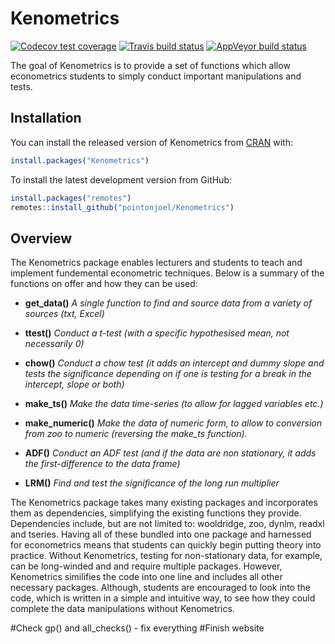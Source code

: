 
<!-- README.md is generated from README.Rmd. Please edit that file -->

# Kenometrics

<!-- badges: start -->

[![Codecov test
coverage](https://codecov.io/gh/pointonjoel/Kenometrics/branch/master/graph/badge.svg)](https://codecov.io/gh/pointonjoel/Kenometrics?branch=master)
[![Travis build
status](https://travis-ci.com/pointonjoel/Kenometrics.svg?branch=master)](https://travis-ci.com/pointonjoel/Kenometrics)
[![AppVeyor build
status](https://ci.appveyor.com/api/projects/status/github/pointonjoel/Kenometrics?branch=master&svg=true)](https://ci.appveyor.com/project/pointonjoel/Kenometrics)
<!-- badges: end -->

The goal of Kenometrics is to provide a set of functions which allow
econometrics students to simply conduct important manipulations and
tests.

## Installation

You can install the released version of Kenometrics from
[CRAN](https://CRAN.R-project.org) with:

``` r
install.packages("Kenometrics")
```

To install the latest development version from GitHub:

``` r
install.packages("remotes")
remotes::install_github("pointonjoel/Kenometrics")
```

## Overview

The Kenometrics package enables lecturers and students to teach and
implement fundemental econometric techniques. Below is a summary of the
functions on offer and how they can be used:

<body>

<ul>

<li>

<b>get\_data()</b> <i>A single function to find and source data from a
variety of sources (txt, Excel)</i>

</li>

<li>

<b>ttest()</b> <i>Conduct a t-test (with a specific hypothesised mean,
not necessarily 0)</i>

</li>

<li>

<b>chow()</b> <i>Conduct a chow test (it adds an intercept and dummy
slope and tests the significance depending on if one is testing for a
break in the intercept, slope or both)</i>

</li>

<li>

<b>make\_ts()</b> <i>Make the data time-series (to allow for lagged
variables etc.)</i>

</li>

<li>

<b>make\_numeric()</b> <i>Make the data of numeric form, to allow to
conversion from zoo to numeric (reversing the make\_ts function).</i>

</li>

<li>

<b>ADF()</b> <i>Conduct an ADF test (and if the data are non stationary,
it adds the first-difference to the data frame)</i>

</li>

<li>

<b>LRM()</b> <i>Find and test the significance of the long run
multiplier</i>

</li>

</ul>

</body>

The Kenometrics package takes many existing packages and incorporates
them as dependencies, simplifying the existing functions they provide.
Dependencies include, but are not limited to: wooldridge, zoo, dynlm,
readxl and tseries. Having all of these bundled into one package and
harnessed for econometrics means that students can quickly begin putting
theory into practice. Without Kenometrics, testing for non-stationary
data, for example, can be long-winded and and require multiple packages.
However, Kenometrics similifies the code into one line and includes all
other necessary packages. Although, students are encouraged to look into
the code, which is written in a simple and intuitive way, to see how
they could complete the data manipulations without Kenometrics.

\#Check gp() and all\_checks() - fix everything \#Finish website
